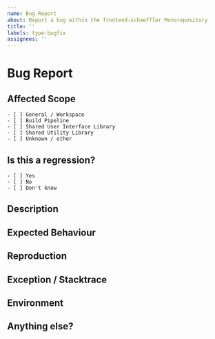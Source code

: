 ```yaml
---
name: Bug Report
about: Report a bug within the frontend-schaeffler Monorepository
title: ''
labels: type:bugfix
assignees: ''
---
```


<!-- ⚠️**Please fill out the below sections carefully! This helps us to triage and understand the issue.**⚠️ -->

# Bug Report

<!-- Report a bug within the frontend-schaeffler Monorepository -->

## Affected Scope

<!-- Please select the affected scope(s) -->

```
- [ ] General / Workspace
- [ ] Build Pipeline
- [ ] Shared User Interface Library
- [ ] Shared Utility Library
- [ ] Unknown / other
```

## Is this a regression?

<!-- Did it work in a previous version? -->

```
- [ ] Yes
- [ ] No
- [ ] Don't know
```

## Description

<!-- Please describe the bug you encountered -->

## Expected Behaviour

<!-- Please describe the behavior that you would have expected -->

## Reproduction

<!-- Please provide a minimal reproduction of the bug -->

## Exception / Stacktrace

<!-- Please provide the exception or error you saw -->

## Environment

<!-- Please run `nx report` and copy the output here -->

## Anything else?

<!-- Please write any additions if there are any -->
